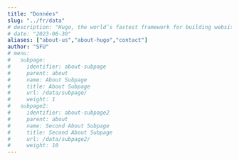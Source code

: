 ```yaml
---
title: "Données"
slug: "../fr/data"
# description: "Hugo, the world’s fastest framework for building websites"
# date: "2023-06-30"
aliases: ["about-us","about-hugo","contact"]
author: "SFU"
# menu:
#   subpage:
#     identifier: about-subpage
#     parent: about
#     name: About Subpage
#     title: About Subpage
#     url: /data/subpage/
#     weight: 1
#   subpage2:
#     identifier: about-subpage2
#     parent: about
#     name: Second About Subpage
#     title: Second About Subpage
#     url: /data/subpage2/
#     weight: 10
---
```

